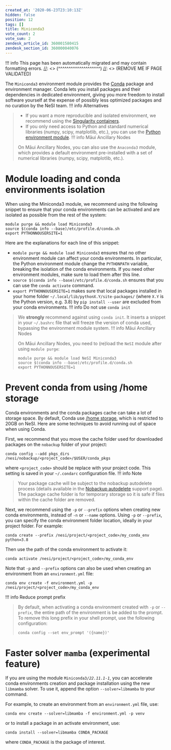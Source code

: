 ```yaml
---
created_at: '2020-06-23T23:10:13Z'
hidden: false
position: 12
tags: []
title: Miniconda3
vote_count: 2
vote_sum: 2
zendesk_article_id: 360001580415
zendesk_section_id: 360000040076
---
```




[//]: <> (REMOVE ME IF PAGE VALIDATED)
[//]: <> (vvvvvvvvvvvvvvvvvvvv)
!!! info
    This page has been automatically migrated and may contain formatting errors.
[//]: <> (^^^^^^^^^^^^^^^^^^^^)
[//]: <> (REMOVE ME IF PAGE VALIDATED)

The `Miniconda3` environment module provides the
[Conda](https://docs.conda.io/projects/conda/en/latest/) package and
environment manager. Conda lets you install packages and their
dependencies in dedicated environment, giving you more freedom to
install software yourself at the expense of possibly less optimized
packages and no curation by the NeSI team.
!!! info Alternatives
>
> -   If you want a more reproducible and isolated environment, we
>     recommend using the [Singularity
>     containers](https://support.nesi.org.nz/hc/en-gb/articles/360001107916-Singularity).
> -   If you only need access to Python and standard numerical libraries
>     (numpy, scipy, matplotlib, etc.), you can use the [Python
>     environment
>     module](https://support.nesi.org.nz/hc/en-gb/articles/207782537-Python).
!!! info Māui Ancillary Nodes
>
> On Māui Ancillary Nodes, you can also use the `Anaconda3` module,
> which provides a default environment pre-installed with a set of
> numerical libraries (numpy, scipy, matplotlib, etc.).

# Module loading and conda environments isolation

When using the Miniconda3 module, we recommend using the following
snippet to ensure that your conda environments can be activated and are
isolated as possible from the rest of the system:

``` sl
module purge && module load Miniconda3
source $(conda info --base)/etc/profile.d/conda.sh
export PYTHONNOUSERSITE=1
```

Here are the explanations for each line of this snippet:

-   `module purge && module load Miniconda3` ensures that no other
    environment module can affect your conda environments. In
    particular, the Python environment module change the `PYTHONPATH`
    variable, breaking the isolation of the conda environments. If you
    need other environment modules, make sure to load them after this
    line.
-   `source $(conda info --base)/etc/profile.d/conda.sh` ensures that
    you can use the `conda activate` command.
-   `export PYTHONNOUSERSITE=1` makes sure that local packages installed
    in your home folder `~/.local/lib/pythonX.Y/site-packages/` (where
    `X.Y` is the Python version, e.g. 3.8) by `pip install --user` are
    excluded from your conda environments.
!!! info Do not use `conda init`
>
> We **strongly** recommend against using `conda init`. It inserts a
> snippet in your `~/.bashrc` file that will freeze the version of conda
> used, bypassing the environment module system.
!!! info Māui Ancillary Nodes
>
> On Māui Ancillary Nodes, you need to (re)load the `NeSI` module after
> using `module purge`:
>
> ``` sl
> module purge && module load NeSI Miniconda3
> source $(conda info --base)/etc/profile.d/conda.sh
> export PYTHONNOUSERSITE=1
> ```

# Prevent conda from using /home storage

Conda environments and the conda packages cache can take a lot of
storage space. By default, Conda use [/home
storage](https://support.nesi.org.nz/hc/en-gb/articles/360000177256-NeSI-File-Systems-and-Quotas),
which is restricted to 20GB on NeSI. Here are some techniques to avoid
running out of space when using Conda.

First, we recommend that you move the cache folder used for downloaded
packages on the `nobackup` folder of your project:

``` sl
conda config --add pkgs_dirs /nesi/nobackup/<project_code>/$USER/conda_pkgs
```

where `<project_code>` should be replace with your project code. This
setting is saved in your `~/.condarc` configuration file.
!!! info Note
>
> Your package cache will be subject to the nobackup autodelete process
> (details available in the [Nobackup
> autodelete](https://support.nesi.org.nz/hc/en-gb/articles/360001162856-Automatic-cleaning-of-nobackup-file-system)
> support page). The package cache folder is for temporary storage so it
> is safe if files within the cache folder are removed.

Next, we recommend using the `-p` or `--prefix` options when creating
new conda environments, instead of `-n` or `--name` options. Using `-p`
or `--prefix`, you can specify the conda environment folder location,
ideally in your project folder. For example:

``` sl
conda create --prefix /nesi/project/<project_code>/my_conda_env python=3.8
```

Then use the path of the conda environment to activate it:

``` sl
conda activate /nesi/project/<project_code>/my_conda_env
```

Note that `-p` and `--prefix` options can also be used when creating an
environment from an `environment.yml` file:

``` sl
conda env create -f environment.yml -p /nesi/project/<project_code>/my_conda_env
```
!!! info Reduce prompt prefix
>
> By default, when activating a conda environment created with `-p` or
> `--prefix`, the entire path of the environment is be added to the
> prompt. To remove this long prefix in your shell prompt, use the
> following configuration:
>
> ``` sl
> conda config --set env_prompt '({name})'
> ```

# Faster solver `mamba` (experimental feature)

If you are using the module `Miniconda3/`*`22.11.1-1`*, you can
accelerate conda environments creation and package installation using
the new `libmamba` solver. To use it, append the option
`--solver=libmamba` to your command.

For example, to create an environment from an `environment.yml` file,
use:

``` sl
conda env create --solver=libmamba -f environment.yml -p venv
```

or to install a package in an activate environment, use:

``` sl
conda install --solver=libmamba CONDA_PACKAGE
```

where `CONDA_PACKAGE` is the package of interest.

